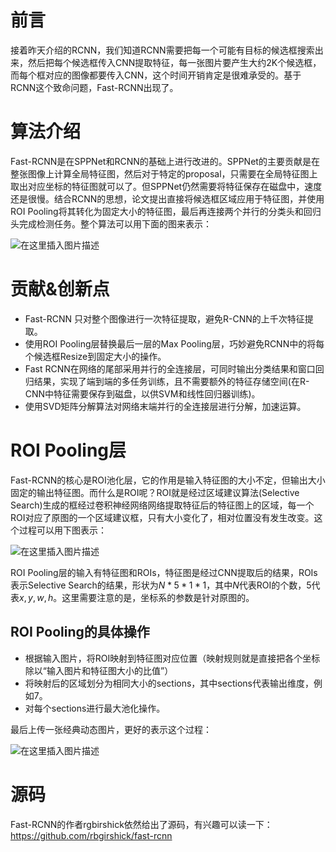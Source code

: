 # 前言
接着昨天介绍的RCNN，我们知道RCNN需要把每一个可能有目标的候选框搜索出来，然后把每个候选框传入CNN提取特征，每一张图片要产生大约2K个候选框，而每个框对应的图像都要传入CNN，这个时间开销肯定是很难承受的。基于RCNN这个致命问题，Fast-RCNN出现了。

# 算法介绍
Fast-RCNN是在SPPNet和RCNN的基础上进行改进的。SPPNet的主要贡献是在整张图像上计算全局特征图，然后对于特定的proposal，只需要在全局特征图上取出对应坐标的特征图就可以了。但SPPNet仍然需要将特征保存在磁盘中，速度还是很慢。结合RCNN的思想，论文提出直接将候选框区域应用于特征图，并使用ROI Pooling将其转化为固定大小的特征图，最后再连接两个并行的分类头和回归头完成检测任务。整个算法可以用下面的图来表示：

![在这里插入图片描述](https://img-blog.csdnimg.cn/20191111175459828.png?x-oss-process=image/watermark,type_ZmFuZ3poZW5naGVpdGk,shadow_10,text_aHR0cHM6Ly9ibG9nLmNzZG4ubmV0L2p1c3Rfc29ydA==,size_16,color_FFFFFF,t_70)

# 贡献&创新点

- Fast-RCNN 只对整个图像进行一次特征提取，避免R-CNN的上千次特征提取。
- 使用ROI Pooling层替换最后一层的Max Pooling层，巧妙避免RCNN中的将每个候选框Resize到固定大小的操作。
- Fast RCNN在网络的尾部采用并行的全连接层，可同时输出分类结果和窗口回归结果，实现了端到端的多任务训练，且不需要额外的特征存储空间(在R-CNN中特征需要保存到磁盘，以供SVM和线性回归器训练)。
- 使用SVD矩阵分解算法对网络末端并行的全连接层进行分解，加速运算。

# ROI Pooling层
Fast-RCNN的核心是ROI池化层，它的作用是输入特征图的大小不定，但输出大小固定的输出特征图。而什么是ROI呢？ROI就是经过区域建议算法(Selective Search)生成的框经过卷积神经网络网络提取特征后的特征图上的区域，每一个ROI对应了原图的一个区域建议框，只有大小变化了，相对位置没有发生改变。这个过程可以用下图表示：

![在这里插入图片描述](https://img-blog.csdnimg.cn/20191111180112956.png?x-oss-process=image/watermark,type_ZmFuZ3poZW5naGVpdGk,shadow_10,text_aHR0cHM6Ly9ibG9nLmNzZG4ubmV0L2p1c3Rfc29ydA==,size_16,color_FFFFFF,t_70)

ROI Pooling层的输入有特征图和ROIs，特征图是经过CNN提取后的结果，ROIs表示Selective Search的结果，形状为$N*5*1*1$，其中$N$代表ROI的个数，5代表$x,y,w,h$。这里需要注意的是，坐标系的参数是针对原图的。

## ROI Pooling的具体操作

- 根据输入图片，将ROI映射到特征图对应位置（映射规则就是直接把各个坐标除以“输入图片和特征图大小的比值”）
- 将映射后的区域划分为相同大小的sections，其中sections代表输出维度，例如7。
- 对每个sections进行最大池化操作。

最后上传一张经典动态图片，更好的表示这个过程：

![在这里插入图片描述](https://img-blog.csdnimg.cn/20191111180834699.gif)

# 源码
Fast-RCNN的作者rgbirshick依然给出了源码，有兴趣可以读一下：
https://github.com/rbgirshick/fast-rcnn